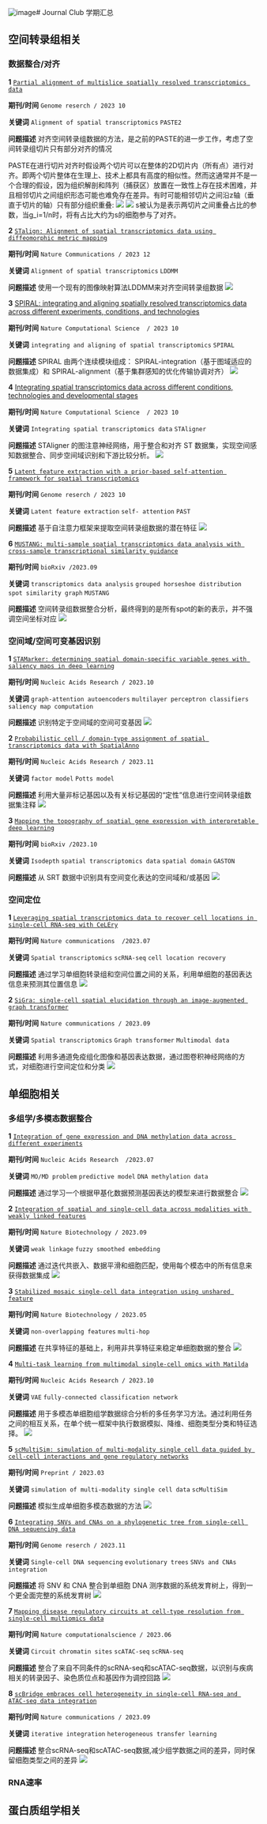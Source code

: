 ![image](https://github.com/jjingliu/club-/assets/102160648/29068b98-2355-4a5f-8e09-a7c8c4f4db04)# Journal Club 学期汇总

## 空间转录组相关

### 数据整合/对齐

**1**  [`Partial alignment of multislice spatially resolved transcriptomics data`](https://www.biorxiv.org/content/10.1101/2023.01.08.523162v1.full.pdf)

**期刊/时间** `Genome reserch / 2023 10` 

**关键词** `Alignment of spatial transcriptomics`  `PASTE2`

**问题描述** 对齐空间转录组数据的方法，是之前的PASTE的进一步工作，考虑了空间转录组切片只有部分对齐的情况

PASTE在进行切片对齐时假设两个切片可以在整体的2D切片内（所有点）进行对齐。即两个切片整体在生理上、技术上都具有高度的相似性。然而这通常并不是一个合理的假设，因为组织解剖和阵列（捕获区）放置在一致性上存在技术困难，并且相邻切片之间组织形态可能也难免存在差异。有时可能相邻切片之间沿z轴（垂直于切片的轴）只有部分组织重叠:
<img src="fig/paste2_1.png">
<img src="fig/paste2_2.png">
s被认为是表示两切片之间重叠占比的参数，当g_i=1/n时，将有占比大约为s的细胞参与了对齐。

**2**  [`STalign: Alignment of spatial transcriptomics data using diffeomorphic metric mapping`](https://www.nature.com/articles/s41467-023-43915-7)

**期刊/时间** `Nature Communications / 2023 12` 

**关键词** `Alignment of spatial transcriptomics`  `LDDMM`

**问题描述** 使用一个现有的图像映射算法LDDMM来对齐空间转录组数据
<img src="fig/STalign.png">


**3**  [SPIRAL: integrating and aligning spatially resolved transcriptomics data across different experiments, conditions, and technologies](https://genomebiology.biomedcentral.com/articles/10.1186/s13059-023-03078-6)

**期刊/时间** `Nature Computational Science  / 2023 10` 

**关键词** `integrating and aligning of spatial transcriptomics` `SPIRAL`

**问题描述** SPIRAL 由两个连续模块组成： SPIRAL-integration（基于图域适应的数据集成）和 SPIRAL-alignment（基于集群感知的优化传输协调对齐）
<img src="fig/SPIRAL.png">


**4**  [Integrating spatial transcriptomics data across different conditions, technologies and developmental stages](https://www.biorxiv.org/content/10.1101/2022.12.26.521888v1.full.pdf)

**期刊/时间** `Nature Computational Science  / 2023 10` 

**关键词** `Integrating spatial transcriptomics data` `STAligner`

**问题描述** STAligner 的图注意神经网络，用于整合和对齐 ST 数据集，实现空间感知数据整合、同步空间域识别和下游比较分析。
<img src="fig/STAligner.png">


**5**  [`Latent feature extraction with a prior-based self-attention framework for spatial transcriptomics`](https://genome.cshlp.org/content/33/10/1757.full)

**期刊/时间** `Genome reserch / 2023 10` 

**关键词** `Latent feature extraction` `self- attention`  `PAST`

**问题描述** 基于自注意力框架来提取空间转录组数据的潜在特征
<img src="fig/past.png">


**6**  [`MUSTANG: multi-sample spatial transcriptomics data analysis with cross-sample transcriptional similarity guidance`](https://www.biorxiv.org/content/10.1101/2023.09.08.556895v1.full.pdf)

**期刊/时间** `bioRxiv /2023.09` 

**关键词** `transcriptomics data analysis` `grouped horseshoe distribution` `spot similarity graph` `MUSTANG`

**问题描述** 空间转录组数据整合分析，最终得到的是所有spot的新的表示，并不强调空间坐标对应
<img src="fig/MUSTANG.png">


### 空间域/空间可变基因识别
**1**  [`STAMarker: determining spatial domain-specific variable genes with saliency maps in deep learning`](https://www.biorxiv.org/content/10.1101/2022.11.07.515535v1.full.pdf)

**期刊/时间** `Nucleic Acids Research / 2023.10` 

**关键词** `graph-attention autoencoders` `multilayer perceptron classifiers` `saliency map computation`

**问题描述** 识别特定于空间域的空间可变基因
<img src="fig/STAMarker.png">

**2**  [`Probabilistic cell / domain-type assignment of spatial transcriptomics data with SpatialAnno`](https://www.biorxiv.org/content/10.1101/2023.02.08.527590v1.full.pdf)

**期刊/时间** `Nucleic Acids Research / 2023.11` 

**关键词** `factor model` `Potts model`

**问题描述** 利用大量非标记基因以及有关标记基因的“定性”信息进行空间转录组数据集注释
<img src="fig/SpatialAnno.png">

**3**  [`Mapping the topography of spatial gene expression with interpretable deep learning`](https://www.biorxiv.org/content/10.1101/2023.10.10.561757v1.full.pdf)

**期刊/时间** `bioRxiv /2023.10` 

**关键词** `Isodepth` `spatial transcriptomics data` `spatial domain` `GASTON`

**问题描述** 从 SRT 数据中识别具有空间变化表达的空间域和/或基因
<img src="fig/GASTON.png">

### 空间定位
**1**  [`Leveraging spatial transcriptomics data to recover cell locations in single-cell RNA-seq with CeLEry`](https://www.biorxiv.org/content/10.1101/2022.11.07.515535v1.full.pdf)

**期刊/时间** `Nature communications  /2023.07` 

**关键词** `Spatial transcriptomics` `scRNA-seq` `cell location recovery`

**问题描述** 通过学习单细胞转录组和空间位置之间的关系，利用单细胞的基因表达信息来预测其位置信息
<img src="fig/CeLEry.png">

**2**  [`SiGra: single-cell spatial elucidation through an image-augmented graph transformer`](https://www.biorxiv.org/content/10.1101/2023.02.08.527590v1.full.pdf)

**期刊/时间** `Nature communications / 2023.09` 

**关键词** `Spatial transcriptomics` `Graph transformer` `Multimodal data`

**问题描述** 利用多通道免疫组化图像和基因表达数据，通过图卷积神经网络的方式，对细胞进行空间定位和分类
<img src="fig/SiGra.png">



## 单细胞相关
### 多组学/多模态数据整合
**1**  [`Integration of gene expression and DNA methylation data across different experiments`](https://www.biorxiv.org/content/10.1101/2022.11.07.515535v1.full.pdf)

**期刊/时间** `Nucleic Acids Research  /2023.07` 

**关键词** `MO/MD problem` `predictive model` `DNA methylation data`

**问题描述** 通过学习一个根据甲基化数据预测基因表达的模型来进行数据整合
<img src="fig/STAMarker.png">

**2**  [`Integration of spatial and single-cell data across modalities with weakly linked features`](https://www.biorxiv.org/content/10.1101/2023.02.08.527590v1.full.pdf)

**期刊/时间** `Nature Biotechnology / 2023.09` 

**关键词** `weak linkage`  `fuzzy smoothed embedding`

**问题描述** 通过迭代共嵌入、数据平滑和细胞匹配，使用每个模态中的所有信息来获得数据集成
<img src="fig/SpatialAnno.png">

**3**  [`Stabilized mosaic single-cell data integration using unshared feature`](https://www.biorxiv.org/content/10.1101/2023.10.10.561757v1.full.pdf)

**期刊/时间** `Nature Biotechnology / 2023.05` 

**关键词** `non-overlapping features` `multi-hop`

**问题描述** 在共享特征的基础上，利用非共享特征来稳定单细胞数据的整合
<img src="fig/GASTON.png">

**4**  [`Multi-task learning from multimodal single-cell omics with Matilda`](https://www.biorxiv.org/content/10.1101/2023.10.10.561757v1.full.pdf)

**期刊/时间** `Nucleic Acids Research / 2023.10` 

**关键词** `VAE` `fully-connected classification network`

**问题描述** 用于多模态单细胞组学数据综合分析的多任务学习方法。通过利用任务之间的相互关系，在单个统一框架中执行数据模拟、降维、细胞类型分类和特征选择。
<img src="fig/GASTON.png">

**5**  [`scMultiSim: simulation of multi-modality single cell data guided by cell-cell interactions and gene regulatory networks`](https://www.biorxiv.org/content/10.1101/2023.10.10.561757v1.full.pdf)

**期刊/时间** `Preprint / 2023.03` 

**关键词** `simulation of multi-modality single cell data` `scMultiSim`

**问题描述** 模拟生成单细胞多模态数据的方法
<img src="fig/scMultiSim.png">

**6**  [`Integrating SNVs and CNAs on a phylogenetic tree from single-cell DNA sequencing data`](https://www.biorxiv.org/content/10.1101/2023.10.10.561757v1.full.pdf)

**期刊/时间** `Genome reserch / 2023.11` 

**关键词** `Single-cell DNA sequencing` `evolutionary trees` `SNVs and CNAs integration`

**问题描述** 将 SNV 和 CNA 整合到单细胞 DNA 测序数据的系统发育树上，得到一个更全面完整的系统发育树
<img src="fig/`Integrating SNVs and CNA.png">

**7**  [`Mapping disease regulatory circuits at cell-type resolution from single-cell multiomics data`](https://www.biorxiv.org/content/10.1101/2023.10.10.561757v1.full.pdf)

**期刊/时间** `Nature computationalscience / 2023.06` 

**关键词** `Circuit chromatin sites` `scATAC-seq` `scRNA-seq`

**问题描述** 整合了来自不同条件的scRNA-seq和scATAC-seq数据，以识别与疾病相关的转录因子、染色质位点和基因作为调控回路
<img src="fig/scMultiSim.png">

**8**  [`scBridge embraces cell heterogeneity in single-cell RNA-seq and ATAC-seq data integration`](https://www.biorxiv.org/content/10.1101/2023.10.10.561757v1.full.pdf)

**期刊/时间** `Nature communications / 2023.09` 

**关键词** `iterative integration` `heterogeneous transfer learning`

**问题描述** 整合scRNA-seq和scATAC-seq数据,减少组学数据之间的差异，同时保留细胞类型之间的差异
<img src="fig/`Integrating SNVs and CNA.png">





### RNA速率

## 蛋白质组学相关
